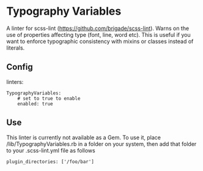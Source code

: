 Typography Variables 
===
A linter for scss-lint (https://github.com/brigade/scss-lint). Warns on the use of properties affecting type (font, line, word etc). This is useful if you want to enforce typographic consistency with mixins or classes instead of literals.


Config
---

linters:

    TypographyVariables:
        # set to true to enable
        enabled: true

Use
---
This linter is currently not available as a Gem. To use it, place /lib/TypographyVariables.rb in a folder on your system, then add that folder to your .scss-lint.yml file as follows

    plugin_directories: ['/foo/bar']